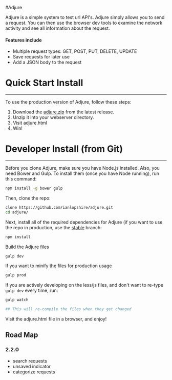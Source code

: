 #Adjure

Adjure is a simple system to test url API's. Adjure simply allows you to send a request. You can then use the browser dev tools to examine the network activity and see all information about the request.

#### Features include
 - Multiple request types: GET, POST, PUT, DELETE, UPDATE
 - Save requests for later use
 - Add a JSON body to the request

# Quick Start Install

---

To use the production version of Adjure, follow these steps:

1. Download the [adjure.zip](https://github.com/ianlopshire/adjure/releases) from the latest release.
2. Unzip it into your webserver directory.
3. Visit adjure.html
4. Win!

# Developer Install (from Git)

---

Before you clone Adjure, make sure you have Node.js installed.
Also, you need Bower and Gulp. To install them (once you have Node running), run this command:

```bash
npm install -g bower gulp
```

Then, clone the repo:

```bash
clone https://github.com/ianlopshire/adjure.git
cd adjure/
```

Next, install all of the required dependencies for Adjure (if you want to use the repo in production, use the [stable](https://github.com/ianlopshire/adjure/tree/stable) branch:

```bash
npm install
```

Build the Adjure files

```bash
gulp dev
```

If you want to minify the files for production usage

```bash
gulp prod
```

If you are actively developing on the less/js files, and don't want to re-type `gulp dev` every time, run:

```bash
gulp watch

## This will re-compile the files when they get changed
```

Visit the adjure.html file in a browser, and enjoy!

## Road Map

### 2.2.0
 - search requests
 - unsaved indicator
 - categorize requests

